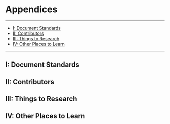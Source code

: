 # Appendices

---

* [I: Document Standards](appendices#i-document-standards)
* [II: Contributors](appendices#ii-contributors)
* [III: Things to Research](appendices#iii-things-to-research)
* [IV: Other Places to Learn](appendices#iv-other-places-to-learn)

---

## I: Document Standards
## II: Contributors
## III: Things to Research
## IV: Other Places to Learn
